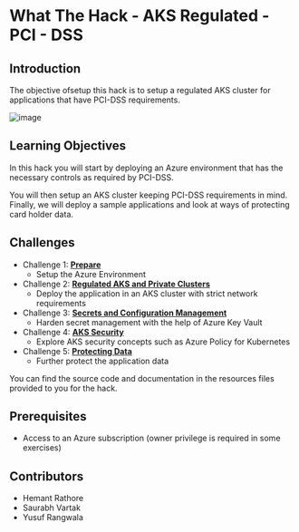 
# What The Hack - AKS Regulated - PCI - DSS

## Introduction

The objective ofsetup this hack is to setup a regulated AKS cluster for applications that have PCI-DSS requirements.

![image](https://user-images.githubusercontent.com/18613231/159903199-b2ffcd97-c364-4421-9318-3fe77d555151.png)

## Learning Objectives

In this hack you will start by deploying an Azure environment that has the necessary controls as required by PCI-DSS.

You will then setup an AKS cluster keeping PCI-DSS requirements in mind. Finally, we will deploy a sample applications and look at ways of protecting card holder data.

## Challenges

- Challenge 1: **[Prepare](Student/01-prepare.md)**
   - Setup the Azure Environment
- Challenge 2: **[Regulated AKS and Private Clusters](Student/02-aks_private.md)**
   - Deploy the application in an AKS cluster with strict network requirements
- Challenge 3: **[Secrets and Configuration Management](Student/03-aks_secrets.md)**
   - Harden secret management with the help of Azure Key Vault
- Challenge 4: **[AKS Security](Student/04-aks_security.md)**
   - Explore AKS security concepts such as Azure Policy for Kubernetes
- Challenge 5: **[Protecting Data](Student/05-aks_protect_data.md)**
   - Further protect the application data

You can find the source code and documentation in the resources files provided to you for the hack.

## Prerequisites

- Access to an Azure subscription (owner privilege is required in some exercises)

## Contributors

- Hemant Rathore 
- Saurabh Vartak 
- Yusuf Rangwala

